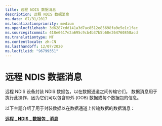```yaml
---
title: 远程 NDIS 数据消息
description: 远程 NDIS 数据消息
ms.date: 07/31/2017
ms.localizationpriority: medium
ms.openlocfilehash: 3d6287cdd141a3d7ac8512e85698fa9e5e1c1fac
ms.sourcegitcommit: 418e6617e2a695c9cb4b37b5b60e264760858acd
ms.translationtype: MT
ms.contentlocale: zh-CN
ms.lasthandoff: 12/07/2020
ms.locfileid: "96799351"
---
```

# <a name="remote-ndis-data-message"></a>远程 NDIS 数据消息





远程 NDIS 设备封装 NDIS 数据包，以在数据通道之间传输它们。 数据消息用于执行此操作，因为它们可以包含带外 (OOB) 数据或每个数据包的信息。

以下主题介绍了用于封装数据以在数据通道上传输数据的数据消息：

[**远程 \_ NDIS \_ 数据包 \_ 消息**](remote-ndis-packet-msg.md)

 

 




